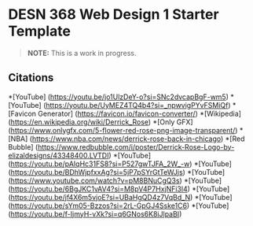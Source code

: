 # DESN 368 Web Design 1 Starter Template

> **NOTE:** This is a work in progress.
## Citations
*[YouTube] (https://youtu.be/jo1UlzDeY-o?si=SNc2dvcapBgF-wm5)
*[YouTube] (https://youtu.be/UyMEZ4TQ4b4?si=_npwvigPYvFSMiQf)
*[Favicon Generator] (https://favicon.io/favicon-converter/)
*[Wikipedia] (https://en.wikipedia.org/wiki/Derrick_Rose)
*[Only GFX] (https://www.onlygfx.com/5-flower-red-rose-png-image-transparent/)
*[NBA] (https://www.nba.com/news/derrick-rose-back-in-chicago)
*[Red Bubble] (https://www.redbubble.com/i/poster/Derrick-Rose-Logo-by-elizaldesigns/43348400.LVTDI)
*[YouTube] (https://youtu.be/pAIqHc31FS8?si=P527gwTJFA_2W_-w)
*[YouTube] (https://youtu.be/BDhWjpfxxAg?si=5jP7pSYrGtTeWJjs)
*[YouTube] (https://www.youtube.com/watch?v=pM8BNuCgQ3s)
*[YouTube] (https://youtu.be/6BgJKC1vAV4?si=M8pV4P7HxjNFi3l4)
*[YouTube] (https://youtu.be/jf4X6m5vjoE?si=UBaHgQD4z7VqBd_N)
*[YouTube] (https://youtu.be/sYm05-Bzzos?si=2rL-GpGJ4Sske1C6)
*[YouTube] (https://youtu.be/f-IjmyH-vXk?si=q6GNos6K8iJlpaBI)